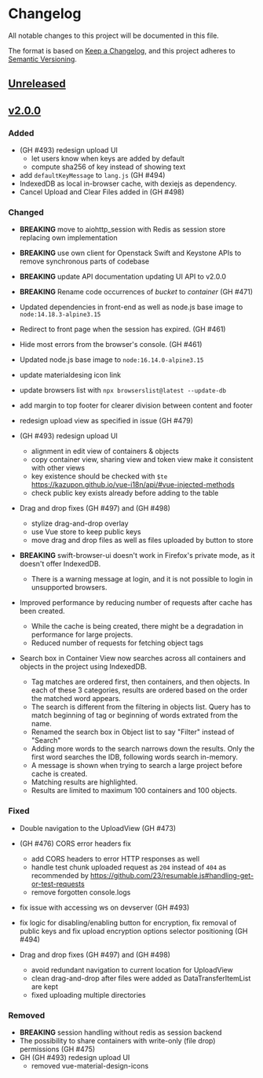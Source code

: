 # Changelog
All notable changes to this project will be documented in this file.

The format is based on [Keep a Changelog](https://keepachangelog.com/en/1.0.0/),
and this project adheres to [Semantic Versioning](https://semver.org/spec/v2.0.0.html).

## [Unreleased]

## [v2.0.0]

### Added

- (GH #493) redesign upload UI
    - let users know when keys are added by default
    - compute sha256 of key instead of showing text
- add `defaultKeyMessage` to `lang.js` (GH #494)
- IndexedDB as local in-browser cache, with dexiejs as dependency.
- Cancel Upload and Clear Files added in (GH #498)

### Changed

- **BREAKING** move to aiohttp_session with Redis as session store replacing own implementation
- **BREAKING** use own client for Openstack Swift and Keystone APIs to remove synchronous parts of codebase
- **BREAKING** update API documentation updating UI API to v2.0.0
- **BREAKING** Rename code occurrences of *bucket* to *container* (GH #471)
- Updated dependencies in front-end as well as node.js base image to `node:14.18.3-alpine3.15`
- Redirect to front page when the session has expired. (GH #461)
- Hide most errors from the browser's console. (GH #461)
- Updated node.js base image to `node:16.14.0-alpine3.15`
- update materialdesing icon link
- update browsers list with `npx browserslist@latest --update-db`
- add margin to top footer for clearer division between content and footer
- redesign upload view as specified in issue (GH #479)
- (GH #493) redesign upload UI 
    - alignment in edit view of containers & objects
    - copy container view, sharing view and token view make it consistent with other views
    - key existence should be checked with `$te` https://kazupon.github.io/vue-i18n/api/#vue-injected-methods
    - check public key exists already before adding to the table

- Drag and drop fixes (GH #497) and (GH #498)
    - stylize drag-and-drop overlay
    - use Vue store to keep public keys
    - move drag and drop files as well as files uploaded by button to store

- **BREAKING** swift-browser-ui doesn't work in Firefox's private mode, as it doesn't offer IndexedDB.
    - There is a warning message at login, and it is not possible to login in unsupported browsers.
- Improved performance by reducing number of requests after cache has been created.
    - While the cache is being created, there might be a degradation in performance for large projects.
    - Reduced number of requests for fetching object tags
- Search box in Container View now searches across all containers and objects in the project using IndexedDB.
    - Tag matches are ordered first, then containers, and then objects. In each of these 3 categories, results are ordered based on the order the matched word appears.
    - The search is different from the filtering in objects list. Query has to match beginning of tag or beginning of words extrated from the name.
    - Renamed the search box in Object list to say "Filter" instead of "Search"
    - Adding more words to the search narrows down the results. Only the first word searches the IDB, following words search in-memory.
    - A message is shown when trying to search a large project before cache is created.
    - Matching results are highlighted.
    - Results are limited to maximum 100 containers and 100 objects.

### Fixed

- Double navigation to the UploadView (GH #473)
- (GH #476) CORS error headers fix
    - add CORS headers to error HTTP responses as well
    - handle test chunk uploaded request as `204` instead of `404` as recommended by https://github.com/23/resumable.js#handling-get-or-test-requests
    - remove forgotten console.logs
- fix issue with accessing ws on devserver (GH #493)
- fix logic for disabling/enabling button for encryption, fix removal of public keys and fix upload encryption options selector positioning (GH #494)

- Drag and drop fixes (GH #497) and (GH #498)
    - avoid redundant navigation to current location for UploadView
    - clean drag-and-drop after files were added as DataTransferItemList are kept
    - fixed uploading multiple directories
    

### Removed

- **BREAKING** session handling without redis as session backend
- The possibility to share containers with write-only (file drop) permissions (GH #475)
- GH (GH #493) redesign upload UI 
    - removed vue-material-design-icons 

[Unreleased]: https://github.com/CSCfi/swift-browser-ui/compare/2.0.0...devel
[v2.0.0]: https://github.com/CSCfi/swift-browser-ui/compare/1.1.0b8...2.0.0
